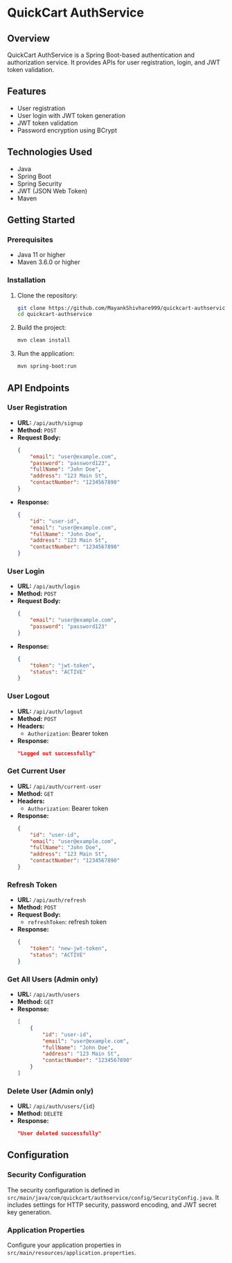 # QuickCart AuthService

## Overview

QuickCart AuthService is a Spring Boot-based authentication and authorization service. It provides APIs for user registration, login, and JWT token validation.

## Features

- User registration
- User login with JWT token generation
- JWT token validation
- Password encryption using BCrypt

## Technologies Used

- Java
- Spring Boot
- Spring Security
- JWT (JSON Web Token)
- Maven

## Getting Started

### Prerequisites

- Java 11 or higher
- Maven 3.6.0 or higher

### Installation

1. Clone the repository:
    ```sh
    git clone https://github.com/MayankShivhare999/quickcart-authservice.git
    cd quickcart-authservice
    ```

2. Build the project:
    ```sh
    mvn clean install
    ```

3. Run the application:
    ```sh
    mvn spring-boot:run
    ```

## API Endpoints

### User Registration

- **URL:** `/api/auth/signup`
- **Method:** `POST`
- **Request Body:**
    ```json
    {
        "email": "user@example.com",
        "password": "password123",
        "fullName": "John Doe",
        "address": "123 Main St",
        "contactNumber": "1234567890"
    }
    ```
- **Response:**
    ```json
    {
        "id": "user-id",
        "email": "user@example.com",
        "fullName": "John Doe",
        "address": "123 Main St",
        "contactNumber": "1234567890"
    }
    ```

### User Login

- **URL:** `/api/auth/login`
- **Method:** `POST`
- **Request Body:**
    ```json
    {
        "email": "user@example.com",
        "password": "password123"
    }
    ```
- **Response:**
    ```json
    {
        "token": "jwt-token",
        "status": "ACTIVE"
    }
    ```

### User Logout

- **URL:** `/api/auth/logout`
- **Method:** `POST`
- **Headers:**
    - `Authorization`: Bearer token
- **Response:**
    ```json
    "Logged out successfully"
    ```

### Get Current User

- **URL:** `/api/auth/current-user`
- **Method:** `GET`
- **Headers:**
    - `Authorization`: Bearer token
- **Response:**
    ```json
    {
        "id": "user-id",
        "email": "user@example.com",
        "fullName": "John Doe",
        "address": "123 Main St",
        "contactNumber": "1234567890"
    }
    ```

### Refresh Token

- **URL:** `/api/auth/refresh`
- **Method:** `POST`
- **Request Body:**
    - `refreshToken`: refresh token
- **Response:**
    ```json
    {
        "token": "new-jwt-token",
        "status": "ACTIVE"
    }
    ```

### Get All Users (Admin only)

- **URL:** `/api/auth/users`
- **Method:** `GET`
- **Response:**
    ```json
    [
        {
            "id": "user-id",
            "email": "user@example.com",
            "fullName": "John Doe",
            "address": "123 Main St",
            "contactNumber": "1234567890"
        }
    ]
    ```

### Delete User (Admin only)

- **URL:** `/api/auth/users/{id}`
- **Method:** `DELETE`
- **Response:**
    ```json
    "User deleted successfully"
    ```

## Configuration

### Security Configuration

The security configuration is defined in `src/main/java/com/quickcart/authservice/config/SecurityConfig.java`. It includes settings for HTTP security, password encoding, and JWT secret key generation.

### Application Properties

Configure your application properties in `src/main/resources/application.properties`.
